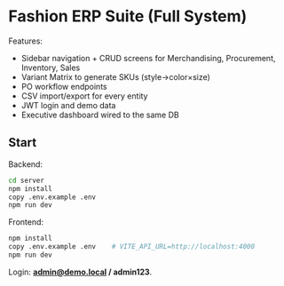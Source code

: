 # Fashion ERP Suite (Full System)

Features:
- Sidebar navigation + CRUD screens for Merchandising, Procurement, Inventory, Sales
- Variant Matrix to generate SKUs (style→color×size)
- PO workflow endpoints
- CSV import/export for every entity
- JWT login and demo data
- Executive dashboard wired to the same DB

## Start
Backend:
```bash
cd server
npm install
copy .env.example .env
npm run dev
```
Frontend:
```bash
npm install
copy .env.example .env    # VITE_API_URL=http://localhost:4000
npm run dev
```
Login: **admin@demo.local / admin123**.
